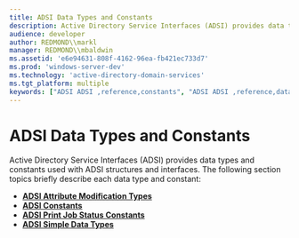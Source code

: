 ```yaml
---
title: ADSI Data Types and Constants
description: Active Directory Service Interfaces (ADSI) provides data types and constants used with ADSI structures and interfaces.
audience: developer
author: REDMOND\\markl
manager: REDMOND\\mbaldwin
ms.assetid: 'e6e94631-808f-4162-96ea-fb421ec733d7'
ms.prod: 'windows-server-dev'
ms.technology: 'active-directory-domain-services'
ms.tgt_platform: multiple
keywords: ["ADSI ADSI ,reference,constants", "ADSI ADSI ,reference,data types", "constants ADSI", "data types ADSI"]
---
```


# ADSI Data Types and Constants

Active Directory Service Interfaces (ADSI) provides data types and constants used with ADSI structures and interfaces. The following section topics briefly describe each data type and constant:

-   [**ADSI Attribute Modification Types**](adsi-attribute-modification-types.md)
-   [**ADSI Constants**](adsi-constants.md)
-   [**ADSI Print Job Status Constants**](adsi-print-job-status-constants.md)
-   [**ADSI Simple Data Types**](adsi-simple-data-types.md)

 

 




